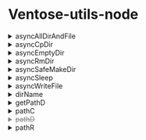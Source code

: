 # Ventose-utils-node
<details>
  <summary> asyncAllDirAndFile </summary>
  <br>
  
```js
/**
 * 给定文件夹，获取文件夹下所有文件夹和文件
 * 
 * @param {*} array_all ["/home/user/doc"] 需要在传入之前对路径用pathD处理成绝对路径
 * @param {any} array_dir []
 * @param {any} array_file []
 * @returns [dirs,files]
 */
```
</details>

<details>
  <summary> asyncCpDir </summary>
  <br>
  
```js
/**
 * 将源文件夹下的所有文件夹及文件复制到目标文件夹下，保持同样的接口
 * - 参数必须是绝对路径
 * @param {any} str_srcdir 原文件夹
 * @param {any} str_targetdir 目标文件夹
 */
```
</details>

<details>
  <summary> asyncEmptyDir </summary>
  <br>
  
```js
/**
 * 删除文件夹下所有问价及将文件夹下所有文件清空
 * @param {*} path
 */
```
</details>

<details>
  <summary> asyncRmDir </summary>
  <br>
  
```js
/**
 * 删除目录
 * @param {*} string_pathName
 * @returns
 */
```
</details>

<details>
  <summary> asyncSafeMakeDir </summary>
  <br>
  
```js
/**
 * 保证路径存在;如果存在就直接返回true，不存在就让它存在，再返回true;
 * @param {*} path_dir
 * @returns true
 */
```
</details>

<details>
  <summary> asyncSleep </summary>
  <br>
  
```js
/**
 * 异步等待 
 * 
 * @param {any} timeout 毫秒
 * @returns 
 */
```
</details>

<details>
  <summary> asyncWriteFile </summary>
  <br>
  
```js
/**
 * force写入文件：没有文件就创建，有就覆盖
 * @param {*} path_file
 * @param {*} content
 */
```
</details>

<details>
  <summary> dirName </summary>
  <br>
  
```js
/**
 * 获取路径的父目录
 * @param {*} pathName
 * @returns
 */
```
</details>

<details>
  <summary> getPathD </summary>
  <br>
  
```js
/**
 * path.resolve(__dirname,...args) 简写 
 * - const pathD = _n.getPathD(__dirname)
 * - 必须要注入__dirname
 * - pathD("../libs")
 * 
 * @param {any} this_dir : __dirname
 * @returns pathD
 */
```
</details>

<details>
  <summary> pathC </summary>
  <br>
  
```js
/**
 * path.resolve(process.cwd(),...args) 简写
 * @param  {...any} args
 * @returns
 */
```
</details>

<details>
  <summary style="color:gray;text-decoration-line: line-through;"> pathD </summary>
  <br>
  
```js
/**
 * @Deprecated
 * __dirname 只能代表当前执行文件的地址，必须运行时注入
 * 使用PathD代替
 * path.resolve(__dirname,...args) 简写
 * @param  {...any} args
 * @returns
 */
```
</details>

<details>
  <summary> pathR </summary>
  <br>
  
```js
/**
 * path.resolve 简写
 * @param  {...any} args
 * @returns
 */
```
</details>
